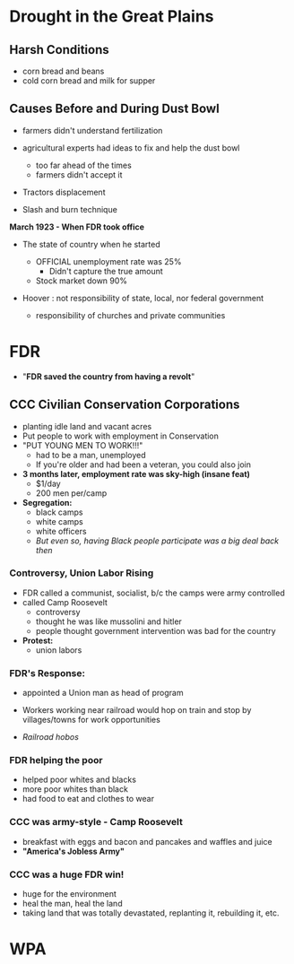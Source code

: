 # Drought in the Great Plains
## Harsh Conditions
- corn bread and beans
- cold corn bread and milk for supper

## Causes Before and During Dust Bowl
- farmers didn't understand fertilization

- agricultural experts had ideas to fix and help the dust bowl
	- too far ahead of the times
	- farmers didn't accept it

- Tractors displacement

- Slash and burn technique


**March 1923 - When FDR took office**
- The state of country when he started
	- OFFICIAL unemployment rate was 25%
		- Didn't capture the true amount
	- Stock market down 90% 

- Hoover : not responsibility of state, local, nor federal government
	- responsibility of churches and private communities

# FDR
- "**FDR saved the country from having a revolt**"

## CCC Civilian Conservation Corporations
- planting idle land and vacant acres
- Put people to work with employment in Conservation
- "PUT YOUNG MEN TO WORK!!!"
	-  had to be a man, unemployed
	- If you're older and had been a veteran, you could also join
- **3 months later, employment rate was sky-high (insane feat)**
	- $1/day
	- 200 men per/camp
- **Segregation:**
	- black camps
	- white camps
	- white officers
	- *But even so, having Black people participate was a big deal back then*

### Controversy, Union Labor Rising
- FDR called a communist, socialist, b/c the camps were army controlled
- called Camp Roosevelt
	- controversy
	- thought he was like mussolini and hitler
	- people thought government intervention was bad for the country
- **Protest:**
	- union labors

### FDR's Response:
- appointed a Union man as head of program

- Workers working near railroad would hop on train and stop by villages/towns for work opportunities
- *Railroad hobos*

### FDR helping the poor
- helped poor whites and blacks
- more poor whites than black
- had food to eat and clothes to wear

### CCC was army-style - Camp Roosevelt
- breakfast with eggs and bacon and pancakes and waffles and juice
- **"America's Jobless Army"**

### CCC was a huge FDR win!
- huge for the environment
- heal the man, heal the land
- taking land that was totally devastated, replanting it, rebuilding it, etc.

# WPA

